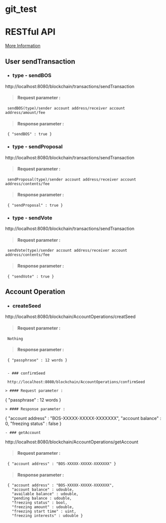 # git_test

# RESTful API

[ More Information](https://www.boscoin.io)

## User sendTransaction

- ### type - sendBOS

 http://localhost:8080/blockchain/transactions/sendTransaction

>#### Request parameter :
```
 sendBOS(type)/sender account address/receiver account address/amount/fee
```
>#### Response parameter :
```
 { "sendBOS" : true }
```

- ### type - sendProposal

 http://localhost:8080/blockchain/transactions/sendTransaction

> #### Request parameter :
```
 sendProposal(type)/sender account address/receiver account address/contents/fee
```
> #### Response parameter :
```
 { "sendProposal" : true }

```

- ### type - sendVote

 http://localhost:8080/blockchain/transactions/sendTransaction

> #### Request parameter :
```
 sendVote(type)/sender account address/receiver account address/contents/fee
```
> #### Response parameter :
```
 { "sendVote" : true }
```

## Account Operation

- ### createSeed

 http://localhost:8080/blockchain/AccountOperations/creatSeed

> #### Request parameter :
```
 Nothing
```
> #### Response parameter :
```
 { "passphrase" : 12 words }


 - ### confirmSeed

 http://localhost:8080/blockchain/AccountOperations/confirmSeed

> #### Request parameter :
```
 { "passphrase" : 12 words }
```
> #### Response parameter :
```
 { "account address" : "BOS-XXXXX-XXXXX-XXXXXXX",
   "account balance" : 0,
   "freezing status" : false }


    - ### getAccount

 http://localhost:8080/blockchain/AccountOperations/getAccount

> #### Request parameter :
```
 { "account address" : "BOS-XXXXX-XXXXX-XXXXXXX" }
```
> #### Response parameter :
```
 { "account address" : "BOS-XXXXX-XXXXX-XXXXXXX",
   "account balance" : udouble,
   "available balance" : udouble,
   "pending balance : udouble, 
   "freezing status" : bool,
   "freezing amount" : udouble,
   "freezing start time" : uint,
   "freezing interests" : udouble }
